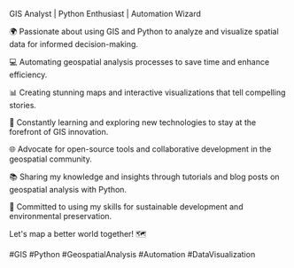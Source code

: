 GIS Analyst | Python Enthusiast | Automation Wizard

🌍 Passionate about using GIS and Python to analyze and visualize spatial data for informed decision-making.

💻 Automating geospatial analysis processes to save time and enhance efficiency.

📊 Creating stunning maps and interactive visualizations that tell compelling stories.

🌱 Constantly learning and exploring new technologies to stay at the forefront of GIS innovation.

🌐 Advocate for open-source tools and collaborative development in the geospatial community.

📚 Sharing my knowledge and insights through tutorials and blog posts on geospatial analysis with Python.

🌳 Committed to using my skills for sustainable development and environmental preservation.

Let's map a better world together! 🗺️

#GIS #Python #GeospatialAnalysis #Automation #DataVisualization
